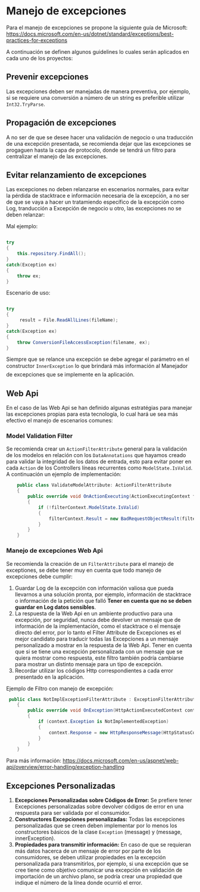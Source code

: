 # Manejo de excepciones

Para el manejo de excepciones se propone la siguiente guía de Microsoft:
https://docs.microsoft.com/en-us/dotnet/standard/exceptions/best-practices-for-exceptions

A continuación se definen algunos guidelines lo cuales serán aplicados en cada uno de los proyectos:

## Prevenir excepciones

Las excepciones deben ser manejadas de manera preventiva, por ejemplo, si se requiere una conversión a número de un string es preferible utilizar `Int32.TryParse`.

## Propagación de excepciones

A no ser de que se desee hacer una validación de negocio o una traducción de una excepción presentada, se recomienda dejar que las excepciones se progaguen hasta la capa de protocolo, donde se tendrá un filtro para centralizar el manejo de las excepciones.

## Evitar relanzamiento de excepciones

Las excepciones no deben relanzarse en escenarios normales, para evitar la pérdida de stacktrace e información necesaria de la excepción, a no ser de que se vaya a hacer un tratamiendo específico de la excepción como Log, tranducción a Excepción de negocio u otro, las excepciones no se deben relanzar:

Mal ejemplo:
```c#

try 
{
	this.repository.FindAll();
}
catch(Exception ex)
{
	throw ex;
}

```

Escenario de uso:
```c#

try 
{
	 result = File.ReadAllLines(fileName);
}
catch(Exception ex)
{
	throw ConversionFileAccessException(filename, ex);
}

```


Siempre que se relance una excepción se debe agregar el parámetro en el constructor `InnerException` lo que brindará más información al Manejador de excepciones que se implemente en la aplicación.

## Web Api

En el caso de las Web Api se han definido algunas estratégias para manejar las excepciones propias para esta tecnología, lo cual hará ue sea más efectivo el manejo de escenarios comunes:

### Model Validation Filter

Se recomienda crear un `ActionFilterAttribute` general para la validación de los modelos en relación con los `DataAnnotations` que hayamos creado para validar la integridad de los datos de entrada, esto para evitar poner en cada `Action` de los Controllers líneas recurrentes como `ModelState.IsValid`. A continuación un ejemplo de implementación:

```c#
	public class ValidateModelAttribute: ActionFilterAttribute
	{
		public override void OnActionExecuting(ActionExecutingContext filterContext)
		{
			if (!filterContext.ModelState.IsValid)
			{
				filterContext.Result = new BadRequestObjectResult(filterContext.ModelState);
			}
		}
	}

```

### Manejo de excepciones Web Api

Se recomienda la creación de un `FilterAttribute` para el manejo de exceptiones, se debe tener muy en cuenta que todo manejo de excepciones debe cumplir:

1. Guardar Log de la excepción con información valiosa que pueda llevarnos a una solución pronta, por ejemplo, información de stacktrace o información de la petición que falló **Tener en cuenta que no se deben guardar en Log datos sensibles**.
1. La respuesta de la Web Api en un ambiente productivo para una excepción, por seguridad, nunca debe devolver un mensaje que de información de la implementación, como el stacktrace o el mensaje directo del error, por lo tanto el Filter Attribute de Excepciones es el mejor candidato para traducir todas las Excepciones a un mensaje personalizado a mostrar en la respuesta de la Web Api. Tener en cuenta que si se tiene una excepción personalizada con un mensaje que se quiera mostrar como respuesta, este filtro también podría cambiarse para mostrar un distinto mensaje para un tipo de excepción.
1. Recordar utilizar los códigos Http correspondientes a cada error presentado en la aplicación.

Ejemplo de Filtro con manejo de excepción:

```c#
 public class NotImplExceptionFilterAttribute : ExceptionFilterAttribute 
    {
        public override void OnException(HttpActionExecutedContext context)
        {
            if (context.Exception is NotImplementedException)
            {
                context.Response = new HttpResponseMessage(HttpStatusCode.NotImplemented);
            }
        }
    }

```
Para más información: https://docs.microsoft.com/en-us/aspnet/web-api/overview/error-handling/exception-handling

## Excepciones Personalizadas

1. **Excepciones Personalizadas sobre Códigos de Error:** Se prefiere tener Excepciones personalizadas sobre devolver códigos de error en una respuesta para ser validada por el consumidor.
1. **Constructores Excepciones personalizadas:** Todas las excepciones personalizadas que se creen deben implementar por lo menos los constructores básicos de la clase `Exception` (message) y (message, innerException).
1. **Propiedades para transmitir información:** En caso de que se requieran más datos hacerca de un mensaje de error por parte de los consumidores, se deben utilizar propiedades en la excepción personalizada para transmitirlos, por ejemplo, si una excepción que se cree tiene como objetivo comunicar una excepción en validación de importación de un archivo plano, se podría crear una propiedad que indique  el número de la línea donde ocurrió el error.